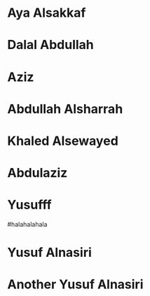 # Aya Alsakkaf

# Dalal Abdullah

# Aziz

# Abdullah Alsharrah

# Khaled Alsewayed

# Abdulaziz

# Yusufff

#halahalahala

# Yusuf Alnasiri
# Another Yusuf Alnasiri

